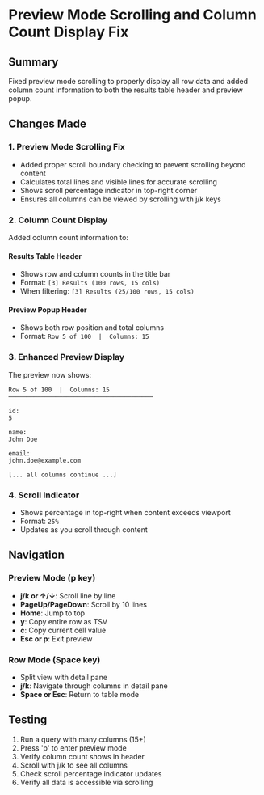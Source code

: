# Preview Mode Scrolling and Column Count Display Fix

## Summary
Fixed preview mode scrolling to properly display all row data and added column count information to both the results table header and preview popup.

## Changes Made

### 1. Preview Mode Scrolling Fix
- Added proper scroll boundary checking to prevent scrolling beyond content
- Calculates total lines and visible lines for accurate scrolling
- Shows scroll percentage indicator in top-right corner
- Ensures all columns can be viewed by scrolling with j/k keys

### 2. Column Count Display
Added column count information to:

#### Results Table Header
- Shows row and column counts in the title bar
- Format: `[3] Results (100 rows, 15 cols)`
- When filtering: `[3] Results (25/100 rows, 15 cols)`

#### Preview Popup Header  
- Shows both row position and total columns
- Format: `Row 5 of 100  |  Columns: 15`

### 3. Enhanced Preview Display
The preview now shows:
```
Row 5 of 100  |  Columns: 15
────────────────────────────────────────

id:
5

name:
John Doe

email:
john.doe@example.com

[... all columns continue ...]
```

### 4. Scroll Indicator
- Shows percentage in top-right when content exceeds viewport
- Format: ` 25% `
- Updates as you scroll through content

## Navigation
### Preview Mode (p key)
- **j/k or ↑/↓**: Scroll line by line
- **PageUp/PageDown**: Scroll by 10 lines
- **Home**: Jump to top
- **y**: Copy entire row as TSV
- **c**: Copy current cell value
- **Esc or p**: Exit preview

### Row Mode (Space key)
- Split view with detail pane
- **j/k**: Navigate through columns in detail pane
- **Space or Esc**: Return to table mode

## Testing
1. Run a query with many columns (15+)
2. Press 'p' to enter preview mode
3. Verify column count shows in header
4. Scroll with j/k to see all columns
5. Check scroll percentage indicator updates
6. Verify all data is accessible via scrolling